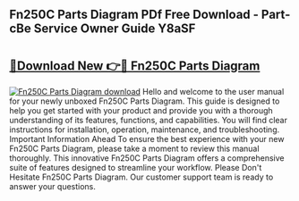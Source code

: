 ## Fn250C Parts Diagram PDf Free Download - Part-cBe Service Owner Guide Y8aSF

# <h2><a href="http://dfs4u3i.blite.top/?on=Fn250C+Parts+Diagram">🔗Download New 👉🔴 Fn250C Parts Diagram</a></h2>

[![Fn250C Parts Diagram download](https://i.imgur.com/lujVjoI.png)](http://dfs4u3i.blite.top/?on=Fn250C+Parts+Diagram)
Hello and welcome to the user manual for your newly unboxed Fn250C Parts Diagram. This guide is designed to help you get started with your product and provide you with a thorough understanding of its features, functions, and capabilities. You will find clear instructions for installation, operation, maintenance, and troubleshooting. Important Information Ahead To ensure the best experience with your new Fn250C Parts Diagram, please take a moment to review this manual thoroughly. This innovative Fn250C Parts Diagram offers a comprehensive suite of features designed to streamline your workflow. Please Don't Hesitate Fn250C Parts Diagram. Our customer support team is ready to answer your questions.
